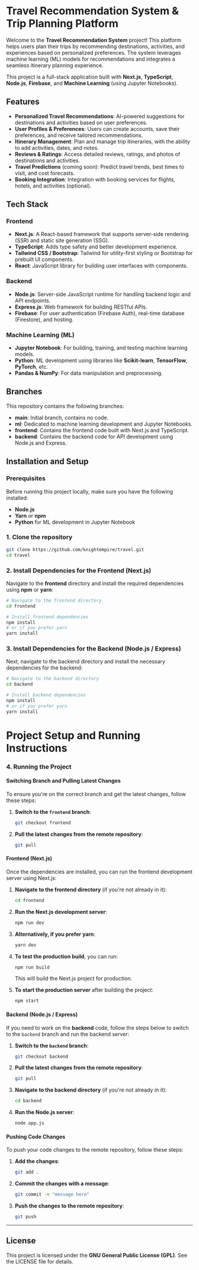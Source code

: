 # Travel Recommendation System & Trip Planning Platform

Welcome to the **Travel Recommendation System** project! This platform helps users plan their trips by recommending destinations, activities, and experiences based on personalized preferences. The system leverages machine learning (ML) models for recommendations and integrates a seamless itinerary planning experience.

This project is a full-stack application built with **Next.js**, **TypeScript**, **Node.js**, **Firebase**, and **Machine Learning** (using Jupyter Notebooks).


## Features

- **Personalized Travel Recommendations**: AI-powered suggestions for destinations and activities based on user preferences.
- **User Profiles & Preferences**: Users can create accounts, save their preferences, and receive tailored recommendations.
- **Itinerary Management**: Plan and manage trip itineraries, with the ability to add activities, dates, and notes.
- **Reviews & Ratings**: Access detailed reviews, ratings, and photos of destinations and activities.
- **Travel Predictions** (coming soon): Predict travel trends, best times to visit, and cost forecasts.
- **Booking Integration**: Integration with booking services for flights, hotels, and activities (optional).

## Tech Stack

### Frontend
- **Next.js**: A React-based framework that supports server-side rendering (SSR) and static site generation (SSG).
- **TypeScript**: Adds type safety and better development experience.
- **Tailwind CSS / Bootstrap**: Tailwind for utility-first styling or Bootstrap for prebuilt UI components.
- **React**: JavaScript library for building user interfaces with components.

### Backend
- **Node.js**: Server-side JavaScript runtime for handling backend logic and API endpoints.
- **Express.js**: Web framework for building RESTful APIs.
- **Firebase**: For user authentication (Firebase Auth), real-time database (Firestore), and hosting.

### Machine Learning (ML)
- **Jupyter Notebook**: For building, training, and testing machine learning models.
- **Python**: ML development using libraries like **Scikit-learn**, **TensorFlow**, **PyTorch**, etc.
- **Pandas & NumPy**: For data manipulation and preprocessing.


## Branches

This repository contains the following branches:

- **main**: Initial branch, contains no code.
- **ml**: Dedicated to machine learning development and Jupyter Notebooks.
- **frontend**: Contains the frontend code built with Next.js and TypeScript.
- **backend**: Contains the backend code for API development using Node.js and Express.


## Installation and Setup

### Prerequisites
Before running this project locally, make sure you have the following installed:

- **Node.js** 
- **Yarn** or **npm**
- **Python** for ML development in Jupyter Notebook

### 1. Clone the repository
```bash
git clone https://github.com/knightempire/travel.git
cd travel

```
### 2. Install Dependencies for the Frontend (Next.js)

Navigate to the **frontend** directory and install the required dependencies using **npm** or **yarn**:

```bash
# Navigate to the frontend directory 
cd frontend

# Install frontend dependencies
npm install
# or if you prefer yarn
yarn install
```

### 3.  Install Dependencies for the Backend (Node.js / Express)

Next, navigate to the backend directory and install the necessary dependencies for the backend:

```bash
# Navigate to the backend directory
cd backend

# Install backend dependencies
npm install
# or if you prefer yarn
yarn install
```

# Project Setup and Running Instructions

### 4. Running the Project

#### Switching Branch and Pulling Latest Changes

To ensure you're on the correct branch and get the latest changes, follow these steps:

1. **Switch to the `frontend` branch**:
    ```bash
    git checkout frontend
    ```

2. **Pull the latest changes from the remote repository**:
    ```bash
    git pull
    ```

#### Frontend (Next.js)

Once the dependencies are installed, you can run the frontend development server using Next.js:

1. **Navigate to the frontend directory** (if you're not already in it):
    ```bash
    cd frontend
    ```

2. **Run the Next.js development server**:
    ```bash
    npm run dev
    ```

3. **Alternatively, if you prefer yarn**:
    ```bash
    yarn dev
    ```

4. **To test the production build**, you can run:
    ```bash
    npm run build
    ```
    This will build the Next.js project for production.

5. **To start the production server** after building the project:
    ```bash
    npm start
    ```

#### Backend (Node.js / Express)

If you need to work on the **backend** code, follow the steps below to switch to the `backend` branch and run the backend server:

1. **Switch to the `backend` branch**:
    ```bash
    git checkout backend
    ```

2. **Pull the latest changes from the remote repository**:
    ```bash
    git pull
    ```

3. **Navigate to the backend directory** (if you're not already in it):
    ```bash
    cd backend
    ```

4. **Run the Node.js server**:
    ```bash
    node app.js
    ```

#### Pushing Code Changes

To push your code changes to the remote repository, follow these steps:

1. **Add the changes**:
    ```bash
    git add .
    ```

2. **Commit the changes with a message**:
    ```bash
    git commit -m "message here"
    ```

3. **Push the changes to the remote repository**:
    ```bash
    git push
    ```

---



## License

This project is licensed under the **GNU General Public License (GPL)**. See the LICENSE file for details.

